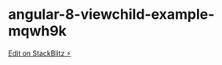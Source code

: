 # angular-8-viewchild-example-mqwh9k

[Edit on StackBlitz ⚡️](https://stackblitz.com/edit/angular-8-viewchild-example-mqwh9k)